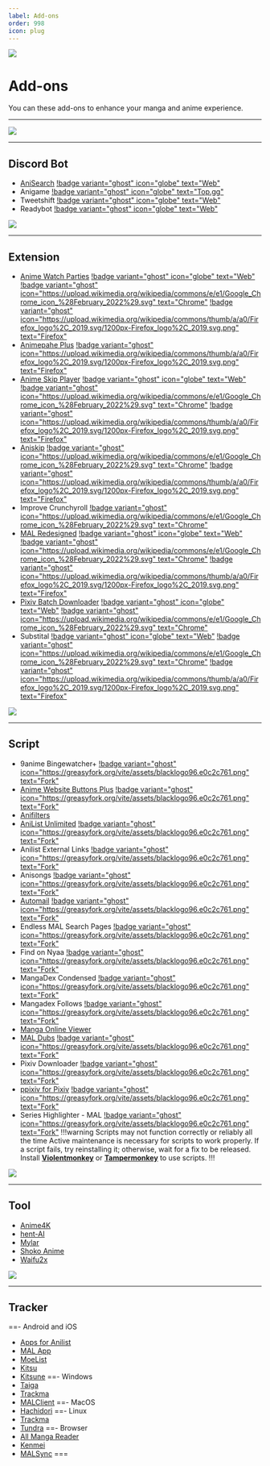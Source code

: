 ```yaml
---
label: Add-ons
order: 998
icon: plug
---
```


![](https://media.discordapp.net/attachments/1015131233824538624/1089153576431001611/Tntt5Pc.png)

# Add-ons
You can these add-ons to enhance your manga and anime experience.
___

![](https://media.discordapp.net/attachments/1008654622740729897/1089181881083371560/N9P3SKZ.png)
___
## Discord Bot
- [AniSearch](https://github.com/IchBinLeoon/anisearch-discord-bot) [!badge variant="ghost" icon="globe" text="Web"](https://ichbinleoon.github.io/anisearch-discord-bot/#/)
- Anigame [!badge variant="ghost" icon="globe" text="Top.gg"](https://top.gg/bot/571027211407196161)
- Tweetshift [!badge variant="ghost" icon="globe" text="Web"](https://tweetshift.com/)
- Readybot [!badge variant="ghost" icon="globe" text="Web"](https://readybot.io/)

![](https://media.discordapp.net/attachments/1008654622740729897/1089181882186481694/IfbFmQA.png)
___
## Extension
- [Anime Watch Parties](https://github.com/Dragicafit/Anime-Watch-Parties/) [!badge variant="ghost" icon="globe" text="Web"](https://animewatchparties.com/) [!badge variant="ghost" icon="https://upload.wikimedia.org/wikipedia/commons/e/e1/Google_Chrome_icon_%28February_2022%29.svg" text="Chrome"](https://chrome.google.com/webstore/detail/anime-watch-parties/goinehmnmhnoaepodbngfgdgjeibgelh/) [!badge variant="ghost" icon="https://upload.wikimedia.org/wikipedia/commons/thumb/a/a0/Firefox_logo%2C_2019.svg/1200px-Firefox_logo%2C_2019.svg.png" text="Firefox"](https://addons.mozilla.org/en-US/firefox/addon/anime-watch-parties/)
- [Animepahe Plus](https://github.com/Cyan903/Animepahe-plus) [!badge variant="ghost" icon="https://upload.wikimedia.org/wikipedia/commons/thumb/a/a0/Firefox_logo%2C_2019.svg/1200px-Firefox_logo%2C_2019.svg.png" text="Firefox"](https://addons.mozilla.org/en-CA/firefox/addon/animepahe-plus/)
- [Anime Skip Player](https://github.com/anime-skip/player) [!badge variant="ghost" icon="globe" text="Web"](https://anime-skip.com/) [!badge variant="ghost" icon="https://upload.wikimedia.org/wikipedia/commons/e/e1/Google_Chrome_icon_%28February_2022%29.svg" text="Chrome"](https://chrome.google.com/webstore/detail/anime-skip/mgmdkjcljneegjfajchedjpdhbadklcf) [!badge variant="ghost" icon="https://upload.wikimedia.org/wikipedia/commons/thumb/a/a0/Firefox_logo%2C_2019.svg/1200px-Firefox_logo%2C_2019.svg.png" text="Firefox"](https://addons.mozilla.org/en-US/firefox/addon/anime-skip)
- [Aniskip](https://github.com/lexesjan/typescript-aniskip-extension) [!badge variant="ghost" icon="https://upload.wikimedia.org/wikipedia/commons/e/e1/Google_Chrome_icon_%28February_2022%29.svg" text="Chrome"](https://chrome.google.com/webstore/detail/aniskip/npfcdmjgaocepmpdnmliimijgfjbgcdd) [!badge variant="ghost" icon="https://upload.wikimedia.org/wikipedia/commons/thumb/a/a0/Firefox_logo%2C_2019.svg/1200px-Firefox_logo%2C_2019.svg.png" text="Firefox"](https://addons.mozilla.org/en-US/firefox/addon/aniskip/)
- Improve Crunchyroll [!badge variant="ghost" icon="https://upload.wikimedia.org/wikipedia/commons/e/e1/Google_Chrome_icon_%28February_2022%29.svg" text="Chrome"](https://chrome.google.com/webstore/detail/improve-crunchyroll/elmhfjhlecffodalffipmgpploaihjgh)
- [MAL Redesigned](https://github.com/HritikVaishnav/Myanimelist-Redesigned) [!badge variant="ghost" icon="globe" text="Web"](https://hritikvaishnav.github.io/Project-Redesign/public/mal.html) [!badge variant="ghost" icon="https://upload.wikimedia.org/wikipedia/commons/e/e1/Google_Chrome_icon_%28February_2022%29.svg" text="Chrome"](https://chrome.google.com/webstore/detail/myanimelist-redesign/knegaeodgehajemjpfbhlgjdcloklkal) [!badge variant="ghost" icon="https://upload.wikimedia.org/wikipedia/commons/thumb/a/a0/Firefox_logo%2C_2019.svg/1200px-Firefox_logo%2C_2019.svg.png" text="Firefox"](https://addons.mozilla.org/en-US/firefox/addon/myanimelist-redesign/)
- [Pixiv Batch Downloader](https://github.com/xuejianxianzun/PixivBatchDownloader) [!badge variant="ghost" icon="globe" text="Web"](https://pixiv.download/) [!badge variant="ghost" icon="https://upload.wikimedia.org/wikipedia/commons/e/e1/Google_Chrome_icon_%28February_2022%29.svg" text="Chrome"](https://chrome.google.com/webstore/detail/powerful-pixiv-downloader/dkndmhgdcmjdmkdonmbgjpijejdcilfh)
- Substital [!badge variant="ghost" icon="globe" text="Web"](https://substital.com/) [!badge variant="ghost" icon="https://upload.wikimedia.org/wikipedia/commons/e/e1/Google_Chrome_icon_%28February_2022%29.svg" text="Chrome"](https://chrome.google.com/webstore/detail/substital/kkkbiiikppgjdiebcabomlbidfodipjg) [!badge variant="ghost" icon="https://upload.wikimedia.org/wikipedia/commons/thumb/a/a0/Firefox_logo%2C_2019.svg/1200px-Firefox_logo%2C_2019.svg.png" text="Firefox"](https://addons.mozilla.org/en-US/firefox/addon/substital/)

![](https://media.discordapp.net/attachments/1008654622740729897/1089181881381175326/ZTmEu76.png)
___

## Script
- 9anime Bingewatcher+ [!badge variant="ghost" icon="https://greasyfork.org/vite/assets/blacklogo96.e0c2c761.png" text="Fork"](https://greasyfork.org/en/scripts/401339-9anime-bingewatcher)
- [Anime Website Buttons Plus](https://github.com/Deatthwing/anime-website-buttons-plus) [!badge variant="ghost" icon="https://greasyfork.org/vite/assets/blacklogo96.e0c2c761.png" text="Fork"]()
- [Anifilters](https://github.com/Karmesinrot/Anifiltrs)
- [AniList Unlimited](https://github.com/mysticflute/ani-list-unlimited) [!badge variant="ghost" icon="https://greasyfork.org/vite/assets/blacklogo96.e0c2c761.png" text="Fork"](https://greasyfork.org/en/scripts/404465-anilist-unlimited-score-in-header)
- Anilist External Links [!badge variant="ghost" icon="https://greasyfork.org/vite/assets/blacklogo96.e0c2c761.png" text="Fork"](https://greasyfork.org/en/scripts/442599-anilist-external-links)
- Anisongs [!badge variant="ghost" icon="https://greasyfork.org/vite/assets/blacklogo96.e0c2c761.png" text="Fork"](https://greasyfork.org/en/scripts/374785-anisongs)
- [Automail](https://github.com/hohMiyazawa/Automail) [!badge variant="ghost" icon="https://greasyfork.org/vite/assets/blacklogo96.e0c2c761.png" text="Fork"](https://greasyfork.org/en/scripts/370473-automail)
- Endless MAL Search Pages [!badge variant="ghost" icon="https://greasyfork.org/vite/assets/blacklogo96.e0c2c761.png" text="Fork"](https://greasyfork.org/en/scripts/409957-endless-mal-search-pages)
- Find on Nyaa [!badge variant="ghost" icon="https://greasyfork.org/vite/assets/blacklogo96.e0c2c761.png" text="Fork"](https://greasyfork.org/en/scripts/379776-find-on-nyaa)
- MangaDex Condensed [!badge variant="ghost" icon="https://greasyfork.org/vite/assets/blacklogo96.e0c2c761.png" text="Fork"](https://greasyfork.org/en/scripts/429495-mangadex-condensed)
- Mangadex Follows [!badge variant="ghost" icon="https://greasyfork.org/vite/assets/blacklogo96.e0c2c761.png" text="Fork"](https://greasyfork.org/en/scripts/430295-new-mangadex-follows)
- [Manga Online Viewer](https://github.com/TagoDR/MangaOnlineViewer)
- [MAL Dubs](https://github.com/MAL-Dubs/MAL-Dubs) [!badge variant="ghost" icon="https://greasyfork.org/vite/assets/blacklogo96.e0c2c761.png" text="Fork"](https://greasyfork.org/en/scripts/376546-mal-myanimelist-dubs)
- Pixiv Downloader [!badge variant="ghost" icon="https://greasyfork.org/vite/assets/blacklogo96.e0c2c761.png" text="Fork"](https://greasyfork.org/en/scripts/432150-pixiv-downloader)
- [ppixiv for Pixiv](https://github.com/ppixiv/ppixiv) [!badge variant="ghost" icon="https://greasyfork.org/vite/assets/blacklogo96.e0c2c761.png" text="Fork"](https://greasyfork.org/en/scripts/370418-ppixiv-for-pixiv)
- Series Highlighter - MAL [!badge variant="ghost" icon="https://greasyfork.org/vite/assets/blacklogo96.e0c2c761.png" text="Fork"](https://greasyfork.org/en/scripts/424774-series-highlighter-mal)
!!!warning Scripts may not function correctly or reliably all the time
Active maintenance is necessary for scripts to work properly. If a script fails, try reinstalling it; otherwise, wait for a fix to be released. Install [**Violentmonkey**](https://violentmonkey.github.io/) or [**Tampermonkey**](https://www.tampermonkey.net/) to use scripts.
!!!

![](https://media.discordapp.net/attachments/1008654622740729897/1089181881666384013/BUiTo5O.png)
___
## Tool
- [Anime4K](https://github.com/bloc97/Anime4K)
- [hent-AI](https://github.com/natethegreate/hent-AI)
- [Mylar](https://github.com/mylar3/mylar3)
- [Shoko Anime](https://shokoanime.com/)
- [Waifu2x](https://github.com/AaronFeng753/Waifu2x-Extension-GUI)

![](https://media.discordapp.net/attachments/1008654622740729897/1089181881930620979/Yo3T2A8.png)
___
## Tracker
==- Android and iOS
- [Apps for Anilist](https://anilist.co/apps)
- [MAL App](https://play.google.com/store/apps/details?id=net.myanimelist.app&hl=en&gl=US)
- [MoeList](https://github.com/axiel7/MoeList)
- [Kitsu](https://play.google.com/store/apps/details?id=com.everfox.animetrackerandroid&hl=en&gl=US)
- [Kitsune](https://github.com/Drumber/Kitsune)
==- Windows
- [Taiga](https://taiga.moe/)
- [Trackma](https://github.com/z411/trackma)
- [MALClient](https://apps.microsoft.com/store/detail/malclient/9NBLGGH5F3BL)
==- MacOS
- [Hachidori](https://github.com/Atelier-Shiori/hachidori)
==- Linux
- [Trackma](https://github.com/z411/trackma)
- [Tundra](https://github.com/m4tx/tundra)
==- Browser
- [All Manga Reader](https://www.allmangasreader.com/)
- [Kenmei](https://www.kenmei.co/)
- [MALSync](https://malsync.moe/)
===
